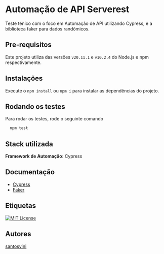 
# Automação de API Serverest

Teste ténico com o foco em Automação de API utilizando Cypress, e a biblioteca faker para dados randômicos.

## Pre-requisitos

Este projeto utiliza das versões `v20.11.1` e `v10.2.4` do Node.js e npm respectivamente. 

## Instalações

Execute o `npm install` ou `npm i` para instalar as dependências do projeto.
## Rodando os testes

Para rodar os testes, rode o seguinte comando

```bash
  npm test
```
## Stack utilizada

**Framework de Automação:** Cypress
## Documentação

 - [Cypress](https://docs.cypress.io/guides/overview/why-cypress)
 - [Faker](https://fakerjs.dev/)


## Etiquetas

[![MIT License](https://img.shields.io/badge/License-MIT-green.svg)](https://choosealicense.com/licenses/mit/)
## Autores

[santosvini](https://github.com/santosvini)

